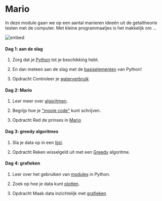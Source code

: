 # Mario

In deze module gaan we op een aantal manieren ideeën uit de getaltheorie testen
met de computer. Met kleine programmaatjes is het makkelijk om ...

![embed](https://www.youtube.com/embed/m5Yt-2r6fCg)

#### Dag 1: aan de slag

1. Zorg dat je [Python](/python/installatie) tot je beschikking hebt.

2. En dan meteen aan de slag met de [basiselementen](/python/basiselementen) van Python!

3. <span class="label label-primary">Opdracht</span> Controleer je [waterverbruik](/mario/water)

#### Dag 2: Mario

1. Leer meer over [algoritmen](/python/algoritmen).

2. Begrijp hoe je ["mooie code"](/python/stijl) kunt schrijven.

3. <span class="label label-primary">Opdracht</span> Red de prinses in [Mario](/mario/pyramide)

#### Dag 3: greedy algoritmes

1. Sla je data op in een [lijst](/python/lijsten).

2. <span class="label label-primary">Opdracht</span> Reken wisselgeld uit met een [Greedy](/mario/greedy) algoritme.

#### Dag 4: grafieken

1. Leer over het gebruiken van [modules](/python/modules) in Python.

2. Zoek op hoe je data kunt [plotten](/python/plot).

3. <span class="label label-primary">Opdracht</span> Maak data inzichtelijk met [grafieken](/mario/grafieken)

